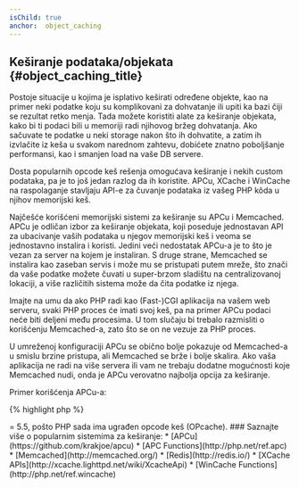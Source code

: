 ```yaml
---
isChild: true
anchor:  object_caching
---
```


## Keširanje podataka/objekata {#object_caching_title}

Postoje situacije u kojima je isplativo keširati određene objekte, kao na primer neki podatke koju su
komplikovani za dohvatanje ili upiti ka bazi čiji se rezultat retko menja. Tada možete koristiti alate
za keširanje objekata, kako bi ti podaci bili u memoriji radi njihovog bržeg dohvatanja. Ako sačuvate
te podatke u neki storage nakon što ih dohvatite, a zatim ih izvlačite iz keša u svakom narednom zahtevu,
dobićete znatno poboljšanje performansi, kao i smanjen load na vaše DB servere.

Dosta popularnih opcode keš rešenja omogućava keširanje i nekih custom podataka, pa je to još jedan
razlog da ih koristite. APCu, XCache i WinCache na raspolaganje stavljaju API-e za čuvanje podataka iz
vašeg PHP kôda u njihov memorijski keš.

Najčešće korišćeni memorijski sistemi za keširanje su APCu i Memcached. APCu je odličan izbor za keširanje
objekata, koji poseduje jednostavan API za ubacivanje vaših podataka u njegov memorijski keš i veoma se
jednostavno instalira i koristi. Jedini veći nedostatak APCu-a je to što je vezan za server na kojem je
instaliran. S druge strane, Memcached se instalira kao zaseban servis i može mu se pristupati putem mreže,
što znači da vaše podatke možete čuvati u super-brzom sladištu na centralizovanoj lokaciji, a više
različitih sistema može da čita podatke iz njega.

Imajte na umu da ako PHP radi kao (Fast-)CGI aplikacija na vašem web serveru, svaki PHP proces će imati svoj keš,
pa na primer APCu podaci neće biti deljeni među procesima. U tom slučaju bi trebalo razmisliti o korišćenju Memcached-a,
zato što se on ne vezuje za PHP proces.

U umreženoj konfiguraciji APCu se obično bolje pokazuje od Memcached-a u smislu brzine pristupa, ali Memcached
se brže i bolje skalira. Ako vaša aplikacija ne radi na više servera ili vam ne trebaju dodatne mogućnosti
koje Memcached nudi, onda je APCu verovatno najbolja opcija za keširanje.

Primer korišćenja APCu-a:

{% highlight php %}
<?php
// provera da li postoji unos u kešu pod ključem 'expensive_data'
$data = apc_fetch('expensive_data');
if ($data === false) {
    // podaci nisu keširani; sačuvaj podatke "skupocenog" poziva za sledeći poziv
    apc_add('expensive_data', $data = get_expensive_data());
}

print_r($data);
{% endhighlight %}

Pre verzije PHP 5.5, APC je omogućavao keširanje i objekata i opcode-a. APCu je projekat koji omogućava APC-ovo
keširanje objekata za PHP verzije >= 5.5, pošto PHP sada ima ugrađen opcode keš (OPcache).

### Saznajte više o popularnim sistemima za keširanje:

* [APCu](https://github.com/krakjoe/apcu)
* [APC Functions](http://php.net/ref.apc)
* [Memcached](http://memcached.org/)
* [Redis](http://redis.io/)
* [XCache APIs](http://xcache.lighttpd.net/wiki/XcacheApi)
* [WinCache Functions](http://php.net/ref.wincache)
